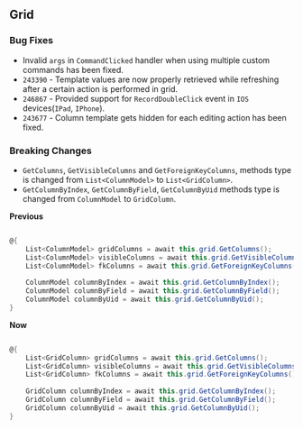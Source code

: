 ## Grid

### Bug Fixes

- Invalid `args` in `CommandClicked` handler when using multiple custom commands has been fixed.
- `243390` - Template values are now properly retrieved while refreshing after a certain action is performed in grid.
- `246867` - Provided support for `RecordDoubleClick` event in `IOS` devices(`IPad`, `IPhone`).
- `243677` - Column template gets hidden for each editing action has been fixed.

### Breaking Changes

- `GetColumns`, `GetVisibleColumns` and `GetForeignKeyColumns`, methods type is changed from `List<ColumnModel>` to `List<GridColumn>`.
- `GetColumnByIndex`, `GetColumnByField`, `GetColumnByUid` methods type is changed from `ColumnModel` to `GridColumn`.

**Previous**

```csharp

@{
    List<ColumnModel> gridColumns = await this.grid.GetColumns();
    List<ColumnModel> visibleColumns = await this.grid.GetVisibleColumns();
    List<ColumnModel> fkColumns = await this.grid.GetForeignKeyColumns();
    
    ColumnModel columnByIndex = await this.grid.GetColumnByIndex();
    ColumnModel columnByField = await this.grid.GetColumnByField();
    ColumnModel columnByUid = await this.grid.GetColumnByUid();
}

```

**Now**

```csharp

@{
    List<GridColumn> gridColumns = await this.grid.GetColumns();
    List<GridColumn> visibleColumns = await this.grid.GetVisibleColumns();
    List<GridColumn> fkColumns = await this.grid.GetForeignKeyColumns();
    
    GridColumn columnByIndex = await this.grid.GetColumnByIndex();
    GridColumn columnByField = await this.grid.GetColumnByField();
    GridColumn columnByUid = await this.grid.GetColumnByUid();
}

```
